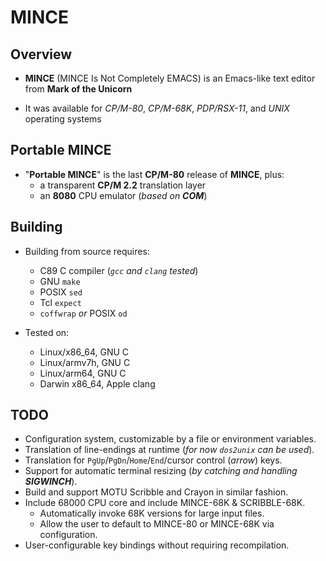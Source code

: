 # MINCE

## Overview

* **MINCE** (MINCE Is Not Completely EMACS) is an Emacs-like text editor from **Mark of the Unicorn**

* It was available for *CP/M-80*, *CP/M-68K*, *PDP/RSX-11*, and *UNIX* operating systems

## Portable MINCE

* "**Portable MINCE**" is the last **CP/M-80** release of **MINCE**, plus:
  * a transparent **CP/M 2.2** translation layer
  * an **8080** CPU emulator (_based on **COM**_)

## Building

* Building from source requires:
  * C89 C compiler (*`gcc` and `clang` tested*)
  * GNU `make`
  * POSIX `sed`
  * Tcl `expect`
  * `coffwrap` *or* POSIX `od`

* Tested on:
  * Linux/x86_64, GNU C
  * Linux/armv7h, GNU C
  * Linux/arm64, GNU C
  * Darwin x86_64, Apple clang

## TODO

* Configuration system, customizable by a file or environment variables.
* Translation of line-endings at runtime (*for now `dos2unix` can be used*).
* Translation for `PgUp`/`PgDn`/`Home`/`End`/cursor control (*arrow*) keys.
* Support for automatic terminal resizing (_by catching and handling **SIGWINCH**_).
* Build and support MOTU Scribble and Crayon in similar fashion.
* Include 68000 CPU core and include MINCE-68K & SCRIBBLE-68K.
  * Automatically invoke 68K versions for large input files.
  * Allow the user to default to MINCE-80 or MINCE-68K via configuration.
* User-configurable key bindings without requiring recompilation.
